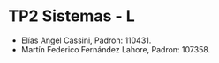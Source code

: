 # TP2 Sistemas - L
- Elías Angel Cassini, Padron: 110431.
- Martín Federico Fernández Lahore, Padron: 107358.
 
